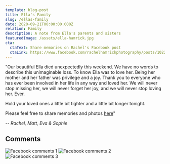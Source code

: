 ```yaml
---
template: blog-post
title: Ella's Family
slug: /ellas-family
date: 2020-09-21T00:00:00.000Z
relation: Family
description: A note from Ella's parents and sisters
featuredImage: /assets/ella-hamrick.jpg
cta:
  ctaText: Share memories on Rachel's Facebook post
  ctaLink: https://www.facebook.com/rachelhamrickphotography/posts/10223458266230013
---
```

"Our beautiful Ella died unexpectedly this weekend. We have no words to describe this unimaginable loss. To know Ella was to love her. Being her mother and her father was privilege and a joy. Thank you to everyone who has ever been involved in her life in any way and loved her. We will never stop missing her, we will never forget her joy, and we will never stop loving her. Ever.

Hold your loved ones a little bit tighter and a little bit longer tonight.

Please feel free to share memories and photos [here](https://www.facebook.com/rachelhamrickphotography/posts/10223458266230013)"

*-- Rachel, Matt, Eva & Sophie*


## Comments

![Facebook comments 1](/assets/ellas-family-comments-1.png)
![Facebook comments 2](/assets/ellas-family-comments-2.png)
![Facebook comments 3](/assets/ellas-family-comments-3.png)